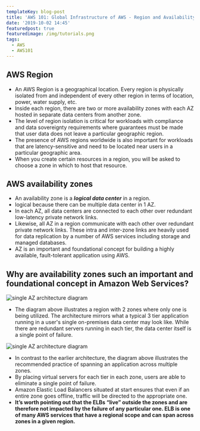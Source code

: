 ```yaml
---
templateKey: blog-post
title: 'AWS 101: Global Infrastructure of AWS - Region and Availability Zone(Az)'
date: '2019-10-02 14:45'
featuredpost: true
featuredimage: /img/tutorials.png
tags:
  - AWS
  - AWS101
---
```

## AWS Region
* An AWS Region is a geographical location. Every region is physically isolated from and independent of every other region in terms of location, power, water supply, etc.
* Inside each region, there are two or more availability zones with each AZ hosted in separate data centers from another zone.
* The level of region isolation is critical for workloads with compliance and data sovereignty requirements where guarantees must be made that user data does not leave a particular geographic region. 
* The presence of AWS regions worldwide is also important for workloads that are latency-sensitive and need to be located near users in a particular geographic area.
* When you create certain resources in a region, you will be asked to choose a zone in which to host that resource.

## AWS availability zones
* An availability zone is a **_logical data center_** in a region.
* logical because there can be multiple data center in 1 AZ.
* In each AZ, all data centers are connected to each other over redundant low-latency private network links. 
* Likewise, all AZ in a region communicate with each other over redundant private network links. These intra and inter-zone links are heavily used for data replication by a number of AWS services including storage and managed databases.
* AZ is an important and foundational concept for building a highly available, fault-tolerant application using AWS.

## Why are availability zones such an important and foundational concept in Amazon Web Services?
![single AZ architecture diagram](/img/az3.png)

* The diagram above illustrates a region with 2 zones where only one is being utilized. The architecture mirrors what a typical 3 tier application running in a user's single on-premises data center may look like. While there are redundant servers running in each tier, the data center itself is a single point of failure.

![single AZ architecture diagram](/img/az3.png)
* In contrast to the earlier architecture, the diagram above illustrates the recommended practice of spanning an application across multiple zones.
* By placing virtual servers for each tier in each zone, users are able to eliminate a single point of failure.
* Amazon Elastic Load Balancers situated at start ensures that even if an entire zone goes offline, traffic will be directed to the appropriate one.
* **It’s worth pointing out that the ELBs “live” outside the zones and are therefore not impacted by the failure of any particular one. ELB is one of many AWS services that have a regional scope and can span across zones in a given region.**
